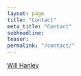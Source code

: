 ```yaml
---
layout: page
title: "Contact"
meta_title: "Contact"
subheadline:
teaser:
permalink: "/contact/"
---
```

[Will Hanley](http://history.fsu.edu/person/will-hanley)
